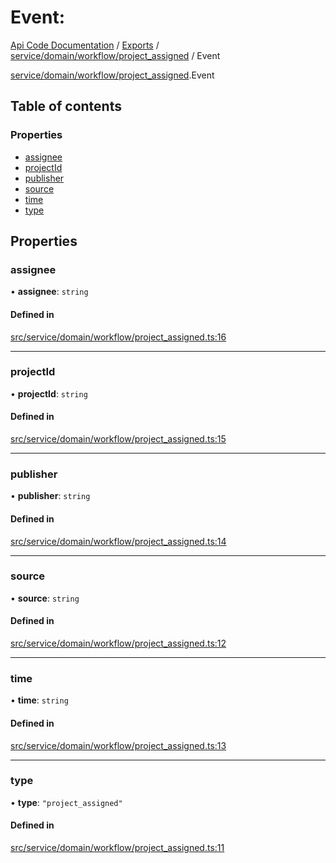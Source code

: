# Event: 
 
[Api Code Documentation](../README.md) / [Exports](../modules.md) / [service/domain/workflow/project\_assigned](../modules/service_domain_workflow_project_assigned.md) / Event

[service/domain/workflow/project_assigned](../modules/service_domain_workflow_project_assigned.md).Event

## Table of contents

### Properties

- [assignee](service_domain_workflow_project_assigned.Event.md#assignee)
- [projectId](service_domain_workflow_project_assigned.Event.md#projectid)
- [publisher](service_domain_workflow_project_assigned.Event.md#publisher)
- [source](service_domain_workflow_project_assigned.Event.md#source)
- [time](service_domain_workflow_project_assigned.Event.md#time)
- [type](service_domain_workflow_project_assigned.Event.md#type)

## Properties

### assignee

• **assignee**: `string`

#### Defined in

[src/service/domain/workflow/project_assigned.ts:16](https://github.com/openkfw/TruBudget/blob/95e6f8a/api/src/service/domain/workflow/project_assigned.ts#L16)

___

### projectId

• **projectId**: `string`

#### Defined in

[src/service/domain/workflow/project_assigned.ts:15](https://github.com/openkfw/TruBudget/blob/95e6f8a/api/src/service/domain/workflow/project_assigned.ts#L15)

___

### publisher

• **publisher**: `string`

#### Defined in

[src/service/domain/workflow/project_assigned.ts:14](https://github.com/openkfw/TruBudget/blob/95e6f8a/api/src/service/domain/workflow/project_assigned.ts#L14)

___

### source

• **source**: `string`

#### Defined in

[src/service/domain/workflow/project_assigned.ts:12](https://github.com/openkfw/TruBudget/blob/95e6f8a/api/src/service/domain/workflow/project_assigned.ts#L12)

___

### time

• **time**: `string`

#### Defined in

[src/service/domain/workflow/project_assigned.ts:13](https://github.com/openkfw/TruBudget/blob/95e6f8a/api/src/service/domain/workflow/project_assigned.ts#L13)

___

### type

• **type**: ``"project_assigned"``

#### Defined in

[src/service/domain/workflow/project_assigned.ts:11](https://github.com/openkfw/TruBudget/blob/95e6f8a/api/src/service/domain/workflow/project_assigned.ts#L11)
